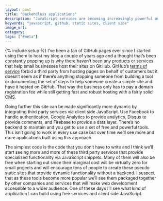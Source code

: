 ```yaml
---
layout: post
title: "Backendless applications"
description: "JavaScript services are becoming increasingly powerful and allow a whole slew of applications to be built without touching a line of backend code. This is incredible."
keywords: "javascript, github, static sites, client side"
image_url:
category:
tags: ["#meta"]
---
```

{% include setup %}
I’ve been a fan of GitHub pages ever since I started using them to host my blog a couple of years ago and a thought that’s been constantly popping up is why there haven’t been any products or services that help small businesses host their sites on GitHub. GitHub’s <a href="https://help.github.com/articles/github-terms-of-service/" target="_blank">terms of service</a> forbid a third party from hosting pages on behalf of customers but it doesn’t seem as if there’s anything stopping someone from building a tool or documenting the set of steps to help someone create a simple site and have it hosted on GitHub. That way the business only has to pay a domain registration fee while still getting fast and robust hosting with a fairly solid CMS.

Going further this site can be made significantly more dynamic by integrating third party services via client side JavaScript. Use Facebook to handle authentication, Google Analytics to provide analytics, Disqus to provide comments, and Firebase to provide a data layer. There’s no backend to maintain and you get to use a set of free and powerful tools. This isn’t going to work in every use case but over time we’ll see more and more applications built using this approach.

The simplest code is the code that you don’t have to write and I think we’ll start seeing more and more of these third party services that provide specialized functionality via JavaScript snippets. Many of them will also be free when starting out since their marginal cost will be virtually zero for small projects and will encourage tons of people to create these pseudo static sites that provide dynamic functionality without a backend. I suspect that as these tools become more popular we’ll see them packaged together by other companies and services that will make web development accessible to a wider audience. One of these days I’ll see what kind of application I can build using free services and client side JavaScript.